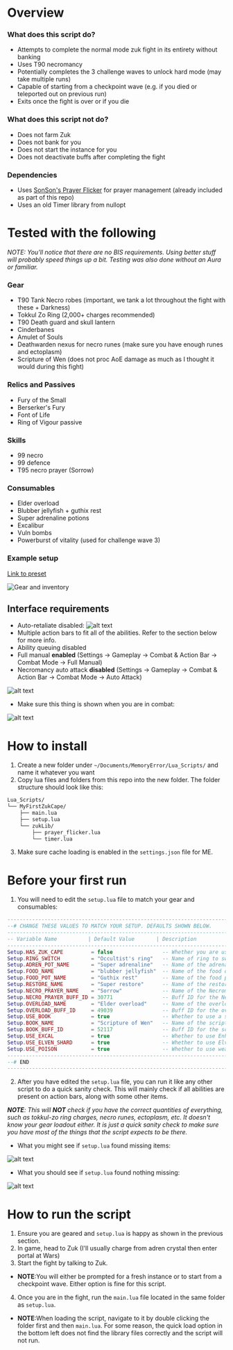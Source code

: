 # Overview
### What does this script do?
- Attempts to complete the normal mode zuk fight in its entirety without banking
- Uses T90 necromancy
- Potentially completes the 3 challenge waves to unlock hard mode (may take multiple runs)
- Capable of starting from a checkpoint wave (e.g. if you died or teleported out on previous run)
- Exits once the fight is over or if you die
### What does this script not do?
- Does not farm Zuk
- Does not bank for you
- Does not start the instance for you
- Does not deactivate buffs after completing the fight
### Dependencies
- Uses [SonSon's Prayer Flicker](https://github.com/sonsonmagro/Sonsons-Prayer-Flicker) for prayer management (already included as part of this repo)
- Uses an old Timer library from nullopt
# Tested with the following
*NOTE: You'll notice that there are no BIS requirements. Using better stuff will probably speed things up a bit. Testing was also done without an Aura or familiar.*
### Gear
- T90 Tank Necro robes (important, we tank a lot throughout the fight with these + Darkness)
- Tokkul Zo Ring (2,000+ charges recommended)
- T90 Death guard and skull lantern
- Cinderbanes
- Amulet of Souls
- Deathwarden nexus for necro runes (make sure you have enough runes and ectoplasm)
- Scripture of Wen (does not proc AoE damage as much as I thought it would during this fight)

### Relics and Passives
- Fury of the Small
- Berserker's Fury
- Font of Life
- Ring of Vigour passive

### Skills
- 99 necro
- 99 defence
- T95 necro prayer (Sorrow)

### Consumables
- Elder overload
- Blubber jellyfish + guthix rest
- Super adrenaline potions
- Excalibur
- Vuln bombs
- Powerburst of vitality (used for challenge wave 3)

### Example setup
[Link to preset](https://pvme.io/preset-maker/#/BTbFTwSsydEsepYZJOV6)

![Gear and inventory](image.png)

## Interface requirements
- Auto-retaliate disabled: ![alt text](image-3.png)
- Multiple action bars to fit all of the abilities. Refer to the section below for more info.
- Ability queuing disabled
- Full manual **enabled** (Settings -> Gameplay -> Combat & Action Bar -> Combat Mode -> Full Manual)
- Necromancy auto attack **disabled** (Settings -> Gameplay -> Combat & Action Bar -> Combat Mode -> Auto Attack)

![alt text](image-4.png)

- Make sure this thing is shown when you are in combat:

![alt text](image-5.png)
# How to install
1. Create a new folder under `~/Documents/MemoryError/Lua_Scripts/` and name it whatever you want
2. Copy lua files and folders from this repo into the new folder. The folder structure should look like this:
```bash
Lua_Scripts/
└── MyFirstZukCape/
    ├── main.lua
    ├── setup.lua
    └── zukLib/
        ├── prayer_flicker.lua
        └── timer.lua
```
3. Make sure cache loading is enabled in the `settings.json` file for ME.

# Before your first run
1. You will need to edit the `setup.lua` file to match your gear and consumables:
```lua
--------------------------------------------------------------------------------------------------------------------------------
--# CHANGE THESE VALUES TO MATCH YOUR SETUP. DEFAULTS SHOWN BELOW.
--------------------------------------------------------------------------------------------------------------------------------
-- Variable Name          | Default Value       | Description
--------------------------------------------------------------------------------------------------------------------------------
Setup.HAS_ZUK_CAPE         = false                -- Whether you are using the Zuk Necro cape or not
Setup.RING_SWITCH          = "Occultist's ring"   -- Name of ring to switch to for Zuk fight (exact match required)
Setup.ADREN_POT_NAME       = "Super adrenaline"   -- Name of the adrenaline potion (partial match allowed)
Setup.FOOD_NAME            = "blubber jellyfish"  -- Name of the food on your action bar (partial match allowed)
Setup.FOOD_POT_NAME        = "Guthix rest"        -- Name of the food potion on your action bar (partial match allowed)
Setup.RESTORE_NAME         = "Super restore"      -- Name of the restore potion (partial match allowed)
Setup.NECRO_PRAYER_NAME    = "Sorrow"             -- Name of the Necromancy prayer (exact match required)
Setup.NECRO_PRAYER_BUFF_ID = 30771                -- Buff ID for the Necromancy prayer when active (find using API.Buffbar_GetAllIDs)
Setup.OVERLOAD_NAME        = "Elder overload"     -- Name of the overload potion (partial match allowed)
Setup.OVERLOAD_BUFF_ID     = 49039                -- Buff ID for the overload potion when active (API.Buffbar_GetAllIDs)
Setup.USE_BOOK             = true                 -- Whether to use a scripture book (false ignores the book values below)
Setup.BOOK_NAME            = "Scripture of Wen"   -- Name of the scripture book on your action bar (exact match required)
Setup.BOOK_BUFF_ID         = 52117                -- Buff ID for the scripture book when activated
Setup.USE_EXCAL            = true                 -- Whether to use Enhanced Excalibur for healing (must be in inventory)
Setup.USE_ELVEN_SHARD      = true                 -- Whether to use Elven Ritual Shard for prayer restore (must be in inventory)
Setup.USE_POISON           = true                 -- Whether to use weapon poison (any type, must be in inventory)
--------------------------------------------------------------------------------------------------------------------------------
--# END
--------------------------------------------------------------------------------------------------------------------------------
```
2. After you have edited the `setup.lua` file, you can run it like any other script to do a quick sanity check. This will mainly check if all abilities are present on action bars, along with some other items.

***NOTE**: This will **NOT** check if you have the correct quantities of everything, such as tokkul-zo ring charges, necro runes, ectoplasm, etc. It doesn't know your gear loadout either. It is just a quick sanity check to make sure you have most of the things that the script expects to be there.*
- What you might see if `setup.lua` found missing items:

![alt text](image-2.png)

- What you should see if `setup.lua` found nothing missing:

![alt text](image-1.png)

# How to run the script
1. Ensure you are geared and `setup.lua` is happy as shown in the previous section.
2. In game, head to Zuk (I'll usually charge from adren crystal then enter portal at Wars)
3. Start the fight by talking to Zuk.
  * **NOTE**:You will either be prompted for a fresh instance or to start from a checkpoint wave. Either option is fine for this script.
4. Once you are in the fight, run the `main.lua` file located in the same folder as `setup.lua`.
  * **NOTE**:When loading the script, navigate to it by double clicking the folder first and then `main.lua`. For some reason, the quick load option in the bottom left does not find the library files correctly and the script will not run.